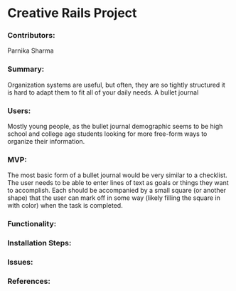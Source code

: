 # Creative Rails Project

### Contributors:

Parnika Sharma

### Summary:

Organization systems are useful, but often, they are so tightly structured it is hard to adapt them to fit all of your daily needs. A bullet journal

### Users:

Mostly young people, as the bullet journal demographic seems to be high school and college age students looking for more free-form ways to organize their information.

### MVP:

The most basic form of a bullet journal would be very similar to a checklist. The user needs to be able to enter lines of text as goals or things they want to accomplish. Each should be accompanied by a small square (or another shape) that the user can mark off in some way (likely filling the square in with color) when the task is completed.

### Functionality:

### Installation Steps:

### Issues:

### References: